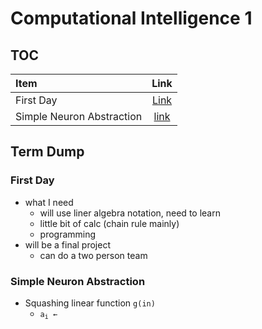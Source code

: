 # Computational Intelligence 1

## TOC
Item | Link
:-- | :-:
First Day | [Link](#First-Day)
Simple Neuron Abstraction | [link](#Simple-Neuron-Abstraction)

## Term Dump

### First Day
- what I need
    - will use liner algebra notation, need to learn
    - little bit of calc (chain rule mainly)
    - programming
- will be a final project
    - can do a two person team

### Simple Neuron Abstraction
- Squashing linear function <code>g(in)</code>
    - <code>a<sub>i</sub> ← </code>